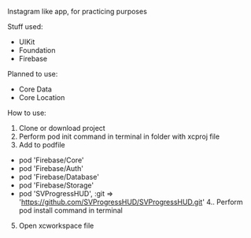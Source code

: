 Instagram like app, for practicing purposes

Stuff used: 
  - UIKit
  - Foundation
  - Firebase
  
Planned to use:
  - Core Data
  - Core Location

How to use: 
1. Clone or download project
2. Perform pod init command in terminal in folder with xcproj file
3. Add to podfile
  - pod 'Firebase/Core'
  - pod 'Firebase/Auth'
  - pod 'Firebase/Database'
  - pod 'Firebase/Storage'
  - pod 'SVProgressHUD', :git => 'https://github.com/SVProgressHUD/SVProgressHUD.git'
4.. Perform pod install command in terminal 
5. Open xcworkspace file
